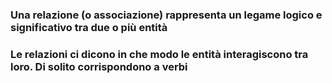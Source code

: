 <DefinitionBlock>

### Una <Alert strong>relazione</Alert> (o **associazione**) rappresenta un <Alert>legame logico</Alert> e significativo tra due o più entità

</DefinitionBlock>

<NoteBlock class="mt-8">

### Le relazioni ci dicono in che modo le entità <Alert>interagiscono</Alert> tra loro. Di solito corrispondono a verbi

</NoteBlock>
